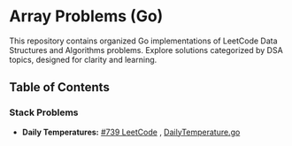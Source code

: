 # Array Problems (Go)

This repository contains organized Go implementations of LeetCode Data Structures and Algorithms problems. Explore solutions categorized by DSA topics, designed for clarity and learning.

## Table of Contents

### Stack Problems

-   **Daily Temperatures:** [#739 LeetCode](https://leetcode.com/problems/daily-temperatures/description/) , [DailyTemperature.go](./Src/LeetCode//DailyTemperature.go)


